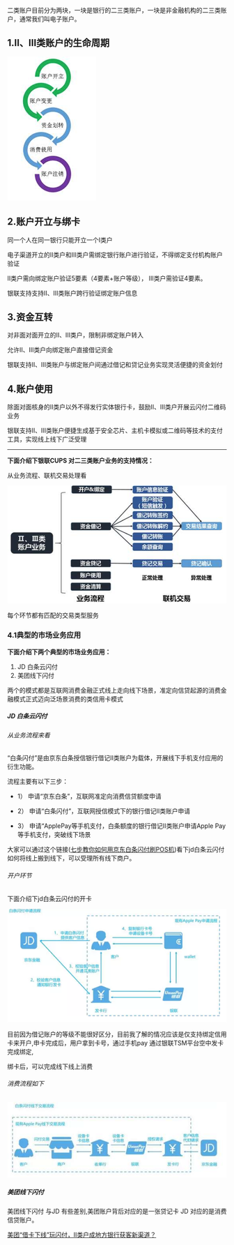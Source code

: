 二类账户目前分为两块，一块是银行的二三类账户，一块是非金融机构的二三类账户，通常我们叫电子账户。

## 1.II、III类账户的生命周期

![](/assets/二三类账户生命周期.png)

## 2.账户开立与绑卡

同一个人在同一银行只能开立一个Ⅰ类户

电子渠道开立的Ⅱ类户和Ⅲ类户需绑定银行账户进行验证，不得绑定支付机构账户验证

Ⅱ类户需向绑定账户验证5要素（4要素+账户等级）， Ⅲ类户需验证4要素。

银联支持支持Ⅱ、Ⅲ类账户跨行验证绑定账户信息

## 3.资金互转

对非面对面开立的Ⅱ、Ⅲ类户，限制非绑定账户转入

允许Ⅱ、Ⅲ类户向绑定账户直接借记资金

银联支持Ⅱ、Ⅲ类账户与绑定账户间通过借记和贷记业务实现灵活便捷的资金划付

## 4.账户使用

除面对面核身的Ⅱ类户以外不得发行实体银行卡，鼓励Ⅱ、Ⅲ类户开展云闪付二维码业务

银联支持Ⅱ、Ⅲ类账户便捷生成基于安全芯片、主机卡模拟或二维码等技术的支付工具，实现线上线下广泛受理

---

**下面介绍下银联CUPS 对二三类账户业务的支持情况：**

从业务流程、联机交易处理看

![](/assets/account_biz.png)

每个环节都有匹配的交易类型服务

### 4.1**典型的市场业务应用**

**下面介绍下两个典型的市场业务应用：**

1. JD 白条云闪付 
2. 美团线下闪付

两个的模式都是互联网消费金融正式线上走向线下场景，准定向信贷起源的消费金融模式正式迈向泛场景消费的类信用卡模式

##### JD 白条云闪付

###### 从业务流程来看

“白条闪付”是由京东白条授信银行借记Ⅱ类账户为载体，开展线下手机支付应用的衍生功能。

流程主要有以下三步：

* 1） 申请“京东白条”，互联网准定向消费信贷额度申请

* 2） 申请“白条闪付”，互联网授信模式下的银行借记Ⅱ类账户申请

* 3） 申请“ApplePay等手机支付，白条额度的银行借记Ⅱ类账户申请Apple Pay等手机支付，突破线下场景

大家可以通过这个链接\([七步教你如何用京东白条闪付刷POS机](https://mp.weixin.qq.com/s?__biz=MzA3MjExMTA4Ng==&mid=2653358474&idx=1&sn=003d0db70be4d75b0d51fa3b63512d63&chksm=84f0ef0bb387661d0d866664eedc1ed6ca18d2c2e4ecbfc8aaab795f5f95476d829a84e9dae1&mpshare=1&scene=1&srcid=0609m9WvqxnJvrlrd8NNsLZm&key=ae110083100918b9bdb8299b16aec813cc15e4442a65f9122753db749ae4a091c7fb0304663fb2d7a2a55fabbb6bb0c68e82b035f4420fa7541c10b5d5c456ea8b2594055048538798e24a43cef9551a&ascene=0&uin=NDU2OTQwNTE1&devicetype=iMac+MacBookPro11%2C4+OSX+OSX+10.12.5+build%2816F73%29&version=12020810&nettype=WIFI&fontScale=100&pass_ticket=mojlvd0PTAD0dAFtbC9ZWBd5aely%2Bh1KGQoNmwSEsVcUTbgl26xEzqvWci%2B8A4Gm)\)看下jd白条云闪付如何将线上搬到线下，可以受理所有线下商户。

###### 开户环节

下面介绍下jd白条云闪付的开卡

![](/assets/jd_bt_os_pay_openacc.png)

目前因为借记账户的等级不能很好区分，目前我了解的情况应该是仅支持绑定信用卡来开户,申卡完成后，用户拿到卡号，通过手机pay 通过银联TSM平台空中发卡完成绑定,

绑卡后，可以完成线下线上消费

###### 消费流程如下

![](/assets/jd_bt_consume.jpeg)

##### 美团线下闪付

美团线下闪付 与JD 有些差别,美团账户背后对应的是一张贷记卡 JD 对应的是消费信贷账户。

[美团“借卡下线”玩闪付，II类户成地方银行获客新渠道？](http://m.mpaypass.com.cn/news/201706/06085341.html?from=timeline)

